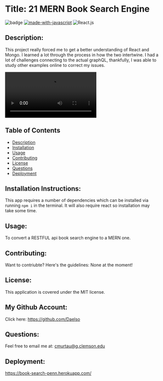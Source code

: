 # Title: 21 MERN Book Search Engine

![badge](https://img.shields.io/badge/license-MIT-darkred) [![made-with-javascript](https://img.shields.io/badge/Made%20with-JavaScript-1f425f.svg)](https://www.javascript.com) 
![React.js](https://badges.aleen42.com/src/react.svg)


## Description:
This project really forced me to get a better understanding of React and Mongo. I learned a lot through the process in how the two intertwine. I had a lot of challenges connecting to the actual graphQL, thankfully, I was able to study other examples online to correct my issues.

![Demo photo](https://i.imgur.com/7eeHyiK.mp4)


## Table of Contents
- [Description](#description)
- [Installation](#installation)
- [Usage](#usage)
- [Contributing](#contributing)
- [License](#license)
- [Questions](#questions)
- [Deployment](#deployment)

## Installation Instructions:

This app requires a number of dependencies which can be installed via running ```npm i``` in the terminal. It will also require react so installation may take some time.

## Usage:

To convert a RESTFUL api book search engine to a MERN one.

## Contributing:

Want to contriubte? Here's the guidelines: None at the moment!


## License:

This application is covered under the MIT license. 

## My Github Account:

  Click here: https://github.com/Daelso

## Questions:

  Feel free to email me at: cmurtau@g.clemson.edu
  
## Deployment: 
https://book-search-penn.herokuapp.com/
